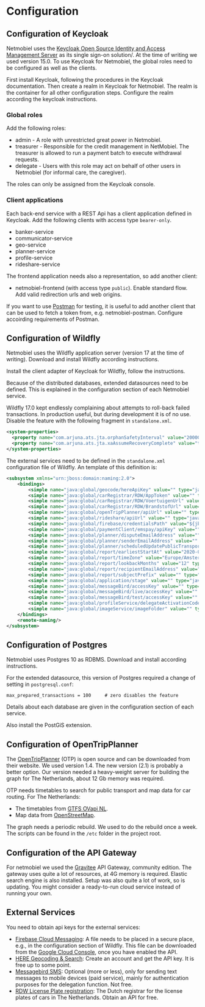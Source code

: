 # Configuration

## Configuration of Keycloak
Netmobiel uses the [Keycloak Open Source Identity and Access Management Server](https://www.keycloak.org/) as its single sign-on solution/. At the time of writing we used version 15.0. To use Keycloak for Netmobiel, the global roles need to be configured as well as the clients.

First install Keycloak, following the procedures in the Keycloak documentation. Then create a realm in Keycloak for Netmobiel. The realm is the container for all other configuration steps. Configure the realm according the keycloak instructions.

### Global roles
Add the following roles:
* admin -  A role with unrestricted great power in Netmobiel.
* treasurer - Responsible for the credit management in NetMobiel. The treasurer is allowed to run a payment batch to execute withdrawal requests. 
* delegate - Users with this role may act on behalf of other users in Netmobiel (for informal care, the caregiver).

The roles can only be assigned from the Keycloak console.

### Client applications
Each back-end service with a REST Api has a client application defined in Keycloak. Add the following clients with access type `bearer-only`.
* banker-service
* communicator-service
* geo-service
* planner-service
* profile-service
* rideshare-service 

The frontend application needs also a representation, so add another client:
* netmobiel-frontend (with access type `public`). Enable standard flow. Add valid redirection urls and web origins.


If you want to use [Postman](https://www.postman.com/) for testing, it is useful to add another client that can be used to fetch a token from, e.g. netmobiel-postman. Configure accoirding requirements of Postman.

## Configuration of Wildfly
Netmobiel uses the Wildfly application server (version 17 at the time of writing). Download and install Wildfly according instructions. 

Install the client adapter of Keycloak for Wildfly, follow the instructions.

Because of the distributed databases, extended datasources need to be defined. This is explained in the configuration section of each Netmobiel service.

Wildfly 17.0 kept endlessly complaining about attempts to roll-back failed transactions. In production useful, but during development it is of no use. Disable the feature with the following fragment in `standalone.xml`.

```XML
<system-properties>
  <property name="com.arjuna.ats.jta.orphanSafetyInterval" value="20000"/>
  <property name="com.arjuna.ats.jta.xaAssumeRecoveryComplete" value="true"/>
</system-properties>
```

The external services need to be defined in the `standalone.xml` configuration file of Wildfly. An template of this definition is:

```XML
<subsystem xmlns="urn:jboss:domain:naming:2.0">
    <bindings>
        <simple name="java:global/geocode/hereApiKey" value="" type="java.lang.String"/>
        <simple name="java:global/carRegistrar/RDW/AppToken" value="" type="java.lang.String"/>
        <simple name="java:global/carRegistrar/RDW/VoertuigenUrl" value="https://opendata.rdw.nl/resource/m9d7-ebf2.json" type="java.lang.String"/>
        <simple name="java:global/carRegistrar/RDW/BrandstofUrl" value="https://opendata.rdw.nl/resource/8ys7-d773.json" type="java.lang.String"/>
        <simple name="java:global/openTripPlanner/apiUrl" value="" type="java.lang.String"/>
        <simple name="java:global/rideshare/apiUrl" value="" type="java.lang.String"/>
        <simple name="java:global/firebase/credentialsPath" value="${jboss.server.config.dir}/firebase-service-account-file.json" type="java.lang.String"/>
        <simple name="java:global/paymentClient/emspay/apiKey" value="" type="java.lang.String"/>
        <simple name="java:global/planner/disputeEmailAddress" value="" type="java.lang.String"/>
        <simple name="java:global/planner/senderEmailAddress" value="" type="java.lang.String"/>
        <simple name="java:global/planner/scheduledUpdatePublicTransportData" value="false" type="java.lang.Boolean"/>
        <simple name="java:global/report/earliestStartAt" value="2020-01-01" type="java.lang.String"/>
        <simple name="java:global/report/timeZone" value="Europe/Amsterdam" type="java.lang.String"/>
        <simple name="java:global/report/lookbackMonths" value="12" type="java.lang.Integer"/>
        <simple name="java:global/report/recipientEmailAddress" value="" type="java.lang.String"/>
        <simple name="java:global/report/subjectPrefix" value="" type="java.lang.String"/>
        <simple name="java:global/application/stage" value="" type="java.lang.String"/>
        <simple name="java:global/messageBird/accessKey" value="" type="java.lang.String"/>
        <simple name="java:global/messageBird/live/accessKey" value="" type="java.lang.String"/>
        <simple name="java:global/messageBird/test/accessKey" value="" type="java.lang.String"/>
        <simple name="java:global/profileService/delegateActivationCodeTTL" value="120" type="java.lang.Integer"/>
        <simple name="java:global/imageService/imageFolder" value="" type="java.lang.String"/>
    </bindings>
    <remote-naming/>
</subsystem>
```

## Configuration of Postgres
Netmobiel uses Postgres 10 as RDBMS. Download and install according instructions.

For the extended datasource, this version of Postgres required a change of setting in `postgresql.conf`:

```
max_prepared_transactions = 100		# zero disables the feature
```

Details about each database are given in the configuration section of each service.

Also install the PostGiS extension. 

## Configuration of OpenTripPlanner
The [OpenTripPlanner](http://docs.opentripplanner.org/en/latest/) (OTP) is open source and can be downloaded from their website. We used version 1.4. The new version (2.1) is probably a better option. Our version needed a heavy-weight server for building the graph for The Netherlands, about 12 Gb memory was required. 

OTP needs timetables to search for public transport and map data for car routing. For The Netherlands:
* The timetables from [GTFS OVapi NL](http://gtfs.ovapi.nl/nl/gtfs-nl.zip). 
* Map data from [OpenStreetMap](http://download.openstreetmap.fr/extracts/europe/netherlands.osm.pbf). 

The graph needs a periodic rebuild. We used to do the rebuild once a week. The scripts can be found in the `/etc` folder in the project root.

## Configuration of the API Gateway
For netmobiel we used the [Gravitee](https://ww.gravitee.io) API Gateway, community edition. The gateway uses quite a lot of resources, at 4G memory is required. Elastic search engine is also installed. Setup was also quite a lot of work, so is updating. You might consider a ready-to-run cloud service instead of running your own.

## External Services
You need to obtain api keys for the external services:
* [Firebase Cloud Messaging](https://firebase.google.com/products/cloud-messaging): A file needs to be placed in a secure place, e.g., in the configuration section of Wildfly. This file can be downloaded from the [Google Cloud Console](https://console.cloud.google.com), once you have enabled the API. 
* [HERE Geocoding & Search](https://www.here.com/platform/geocoding): Create an account and get the API key. It is free up to some point.
* [Messagebird SMS](https://messagebird.com/): Optional (more or less), only for sending text messages to mobile devices (paid service), mainly for authentication purposes for the delegation function. Not free.
* [RDW License Plate registration](https://opendata.rdw.nl/browse?category=Voertuigen&provenance=official): The Dutch registrar for the license plates of cars in The Netherlands. Obtain an API for free.



